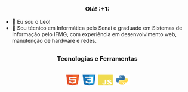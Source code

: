 <h3 align="center"> Olá! :+1: </h3>

- 👦 Eu sou o Leo!
- :partying_face: Sou técnico em Informática pelo Senai e graduado em Sistemas de Informação pelo IFMG, com experiência em desenvolvimento web, manutenção de hardware e redes. 


## <h3 align="center"> Tecnologias e Ferramentas </h3>
<br>
   <div align="center">
        <img title="HTML5" alt="HTML" height="30" width="40" src="https://raw.githubusercontent.com/devicons/devicon/master/icons/html5/html5-original.svg">
        <img title="CSS3" alt="CSS" height="30" width="40" src="https://raw.githubusercontent.com/devicons/devicon/master/icons/css3/css3-original.svg">
        <img title="JavaScript" alt="JavaScript" height="30" width="40" src="https://raw.githubusercontent.com/devicons/devicon/master/icons/javascript/javascript-plain.svg">
        <img title="Python" alt="React" height="30" width="40" src="https://raw.githubusercontent.com/devicons/devicon/master/icons/python/python-original.svg">
   </div>
   
